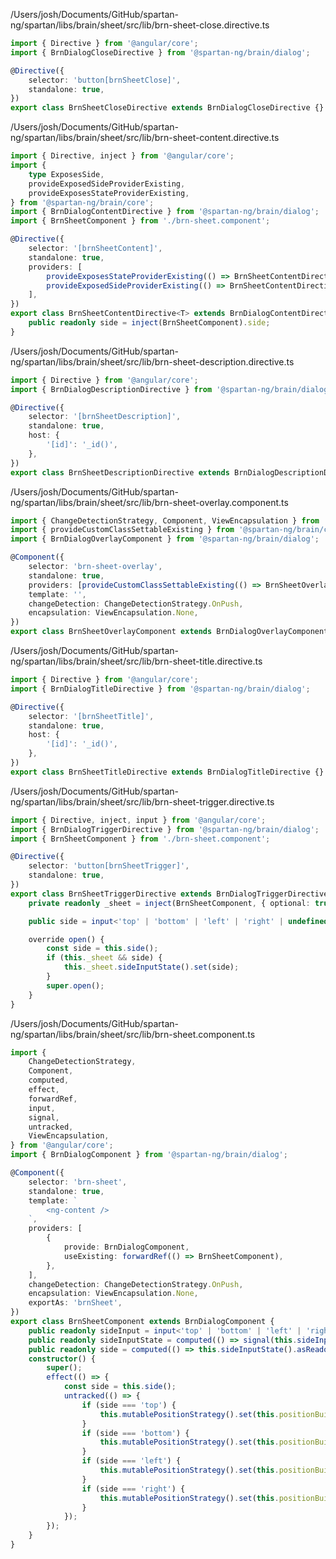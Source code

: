 /Users/josh/Documents/GitHub/spartan-ng/spartan/libs/brain/sheet/src/lib/brn-sheet-close.directive.ts
```typescript
import { Directive } from '@angular/core';
import { BrnDialogCloseDirective } from '@spartan-ng/brain/dialog';

@Directive({
	selector: 'button[brnSheetClose]',
	standalone: true,
})
export class BrnSheetCloseDirective extends BrnDialogCloseDirective {}

```
/Users/josh/Documents/GitHub/spartan-ng/spartan/libs/brain/sheet/src/lib/brn-sheet-content.directive.ts
```typescript
import { Directive, inject } from '@angular/core';
import {
	type ExposesSide,
	provideExposedSideProviderExisting,
	provideExposesStateProviderExisting,
} from '@spartan-ng/brain/core';
import { BrnDialogContentDirective } from '@spartan-ng/brain/dialog';
import { BrnSheetComponent } from './brn-sheet.component';

@Directive({
	selector: '[brnSheetContent]',
	standalone: true,
	providers: [
		provideExposesStateProviderExisting(() => BrnSheetContentDirective),
		provideExposedSideProviderExisting(() => BrnSheetContentDirective),
	],
})
export class BrnSheetContentDirective<T> extends BrnDialogContentDirective<T> implements ExposesSide {
	public readonly side = inject(BrnSheetComponent).side;
}

```
/Users/josh/Documents/GitHub/spartan-ng/spartan/libs/brain/sheet/src/lib/brn-sheet-description.directive.ts
```typescript
import { Directive } from '@angular/core';
import { BrnDialogDescriptionDirective } from '@spartan-ng/brain/dialog';

@Directive({
	selector: '[brnSheetDescription]',
	standalone: true,
	host: {
		'[id]': '_id()',
	},
})
export class BrnSheetDescriptionDirective extends BrnDialogDescriptionDirective {}

```
/Users/josh/Documents/GitHub/spartan-ng/spartan/libs/brain/sheet/src/lib/brn-sheet-overlay.component.ts
```typescript
import { ChangeDetectionStrategy, Component, ViewEncapsulation } from '@angular/core';
import { provideCustomClassSettableExisting } from '@spartan-ng/brain/core';
import { BrnDialogOverlayComponent } from '@spartan-ng/brain/dialog';

@Component({
	selector: 'brn-sheet-overlay',
	standalone: true,
	providers: [provideCustomClassSettableExisting(() => BrnSheetOverlayComponent)],
	template: '',
	changeDetection: ChangeDetectionStrategy.OnPush,
	encapsulation: ViewEncapsulation.None,
})
export class BrnSheetOverlayComponent extends BrnDialogOverlayComponent {}

```
/Users/josh/Documents/GitHub/spartan-ng/spartan/libs/brain/sheet/src/lib/brn-sheet-title.directive.ts
```typescript
import { Directive } from '@angular/core';
import { BrnDialogTitleDirective } from '@spartan-ng/brain/dialog';

@Directive({
	selector: '[brnSheetTitle]',
	standalone: true,
	host: {
		'[id]': '_id()',
	},
})
export class BrnSheetTitleDirective extends BrnDialogTitleDirective {}

```
/Users/josh/Documents/GitHub/spartan-ng/spartan/libs/brain/sheet/src/lib/brn-sheet-trigger.directive.ts
```typescript
import { Directive, inject, input } from '@angular/core';
import { BrnDialogTriggerDirective } from '@spartan-ng/brain/dialog';
import { BrnSheetComponent } from './brn-sheet.component';

@Directive({
	selector: 'button[brnSheetTrigger]',
	standalone: true,
})
export class BrnSheetTriggerDirective extends BrnDialogTriggerDirective {
	private readonly _sheet = inject(BrnSheetComponent, { optional: true });

	public side = input<'top' | 'bottom' | 'left' | 'right' | undefined>(undefined);

	override open() {
		const side = this.side();
		if (this._sheet && side) {
			this._sheet.sideInputState().set(side);
		}
		super.open();
	}
}

```
/Users/josh/Documents/GitHub/spartan-ng/spartan/libs/brain/sheet/src/lib/brn-sheet.component.ts
```typescript
import {
	ChangeDetectionStrategy,
	Component,
	computed,
	effect,
	forwardRef,
	input,
	signal,
	untracked,
	ViewEncapsulation,
} from '@angular/core';
import { BrnDialogComponent } from '@spartan-ng/brain/dialog';

@Component({
	selector: 'brn-sheet',
	standalone: true,
	template: `
		<ng-content />
	`,
	providers: [
		{
			provide: BrnDialogComponent,
			useExisting: forwardRef(() => BrnSheetComponent),
		},
	],
	changeDetection: ChangeDetectionStrategy.OnPush,
	encapsulation: ViewEncapsulation.None,
	exportAs: 'brnSheet',
})
export class BrnSheetComponent extends BrnDialogComponent {
	public readonly sideInput = input<'top' | 'bottom' | 'left' | 'right'>('top', { alias: 'side' });
	public readonly sideInputState = computed(() => signal(this.sideInput()));
	public readonly side = computed(() => this.sideInputState().asReadonly()());
	constructor() {
		super();
		effect(() => {
			const side = this.side();
			untracked(() => {
				if (side === 'top') {
					this.mutablePositionStrategy().set(this.positionBuilder.global().top());
				}
				if (side === 'bottom') {
					this.mutablePositionStrategy().set(this.positionBuilder.global().bottom());
				}
				if (side === 'left') {
					this.mutablePositionStrategy().set(this.positionBuilder.global().left());
				}
				if (side === 'right') {
					this.mutablePositionStrategy().set(this.positionBuilder.global().right());
				}
			});
		});
	}
}

```
